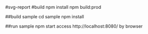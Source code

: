 #svg-report
#build
npm install
npm build:prod

##build sample
cd sample
npm install

##run sample
npm start
access http://localhost:8080/ by browser
